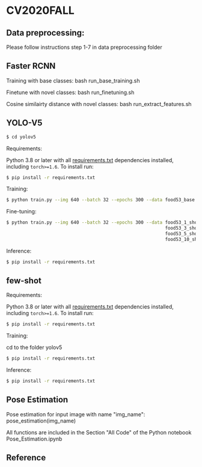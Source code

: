 # CV2020FALL
## Data preprocessing:
Please follow instructions step 1-7 in data preprocessing folder
## Faster RCNN
Training with base classes: 
bash run_base_training.sh

Finetune with novel classes:
bash run_finetuning.sh

Cosine similairty distance with novel classes:
bash run_extract_features.sh


## YOLO-V5

```bash
$ cd yolov5
```
Requirements:

Python 3.8 or later with all [requirements.txt](https://github.com/ultralytics/yolov5/blob/master/requirements.txt) dependencies installed, including `torch>=1.6`. To install run:
```bash
$ pip install -r requirements.txt
```
Training:

```bash
$ python train.py --img 640 --batch 32 --epochs 300 --data food53_base.yaml --weights yolov5s.pt --device 0
```

Fine-tuning:

```bash
$ python train.py --img 640 --batch 32 --epochs 300 --data food53_1_shot.yaml --weights weights/best.pt --device 0 --hyp hyp.finetune.yaml --freeze-backbone
                                                           food53_3_shot.yaml  
                                                           food53_5_shot.yaml
                                                           food53_10_shot.yaml

```

Inference:

```bash
$ pip install -r requirements.txt
```

## few-shot

Requirements:

Python 3.8 or later with all [requirements.txt](https://github.com/ultralytics/yolov5/blob/master/requirements.txt) dependencies installed, including `torch>=1.6`. To install run:
```bash
$ pip install -r requirements.txt
```
Training:

cd to the folder yolov5
```bash
$ pip install -r requirements.txt
```


Inference:

```bash
$ pip install -r requirements.txt
```


## Pose Estimation
Pose estimation for input image with name "img_name": pose_estimation(img_name)

All functions are included in the Section "All Code" of the Python notebook Pose_Estimation.ipynb


## Reference

